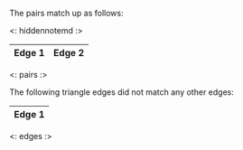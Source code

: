 The pairs match up as follows:

<: hiddennotemd :>

| Edge 1 | Edge 2 |
|:------:|:------:|
<: pairs :>

The following triangle edges did not match any other edges:

| Edge 1 |
|:------:|
<: edges :>
